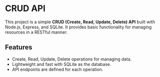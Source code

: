 # CRUD API

This project is a simple **CRUD (Create, Read, Update, Delete) API** built with Node.js, Express, and SQLite. It provides basic functionality for managing resources in a RESTful manner.

## Features

- Create, Read, Update, Delete operations for managing data.
- Lightweight and fast with SQLite as the database.
- API endpoints are defined for each operation.
